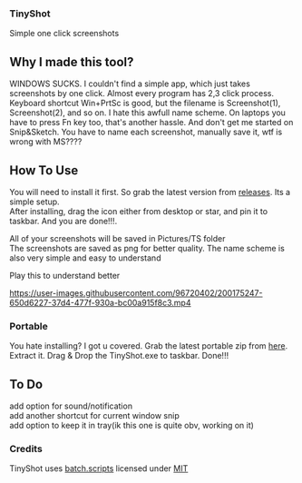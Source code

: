### TinyShot
Simple one click screenshots

## Why I made this tool?  
WINDOWS SUCKS. I couldn't find a simple app, which just takes screenshots by one click. Almost every program has 2,3 click process. Keyboard shortcut Win+PrtSc is good, but the filename is Screenshot(1), Screenshot(2), and so on. I hate this awfull name scheme. On laptops you have to press Fn key too, that's another hassle. And don't get me started on Snip&Sketch. You have to name each screenshot, manually save it, wtf is wrong with MS????

## How To Use  
You will need to install it first. So grab the latest version from [releases](https://github.com/gusmeadows/TinyShot/releases). Its a simple setup.  
After installing, drag the icon either from desktop or star, and pin it to taskbar. And you are done!!!.


All of your screenshots will be saved in Pictures/TS folder  
The screenshots are saved as png for better quality. The name scheme is also very simple and easy to understand

Play this to understand better  



https://user-images.githubusercontent.com/96720402/200175247-650d6227-37d4-477f-930a-bc00a915f8c3.mp4



### Portable  
You hate installing? I got u covered. Grab the latest portable zip from [here](https://github.com/gusmeadows/TinyShot/releases). Extract it. Drag & Drop the TinyShot.exe to taskbar. Done!!!

## To Do  
add option for sound/notification  
add another shortcut for current window snip  
add option to keep it in tray(ik this one is quite obv, working on it)

### Credits  
TinyShot uses [batch.scripts](https://github.com/npocmaka/batch.scripts) licensed under [MIT](https://github.com/npocmaka/batch.scripts/blob/master/LICENSE)

